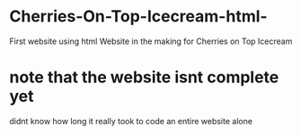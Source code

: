 # Cherries-On-Top-Icecream-html-
First website using html
Website in the making for Cherries on Top Icecream 
# note that the website isnt complete yet 
didnt know how long it really took to code an entire website alone

